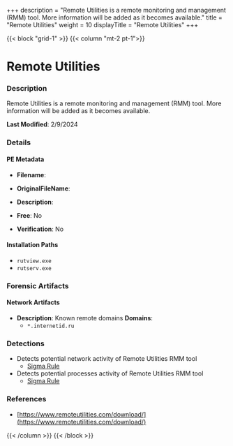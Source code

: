 +++
description = "Remote Utilities is a remote monitoring and management (RMM) tool. More information will be added as it becomes available."
title = "Remote Utilities"
weight = 10
displayTitle = "Remote Utilities"
+++


{{< block "grid-1" >}}
{{< column "mt-2 pt-1">}}

# Remote Utilities


### Description

Remote Utilities is a remote monitoring and management (RMM) tool. More information will be added as it becomes available.



**Last Modified**: 2/9/2024

### Details


#### PE Metadata
- **Filename**: 
- **OriginalFileName**: 
- **Description**: 


- **Free**: No

- **Verification**: No




#### Installation Paths
- `rutview.exe`
- `rutserv.exe`

### Forensic Artifacts




#### Network Artifacts
- **Description**: Known remote domains  **Domains**:
    - `*.internetid.ru`


### Detections
- Detects potential network activity of Remote Utilities RMM tool
  - [Sigma Rule](https://github.com/magicsword-io/LOLRMM/blob/main/detections/sigma/remote_utilities_network_sigma.yml)
- Detects potential processes activity of Remote Utilities RMM tool
  - [Sigma Rule](https://github.com/magicsword-io/LOLRMM/blob/main/detections/sigma/remote_utilities_processes_sigma.yml)

### References
- [https://www.remoteutilities.com/download/](https://www.remoteutilities.com/download/)



{{< /column >}}
{{< /block >}}
